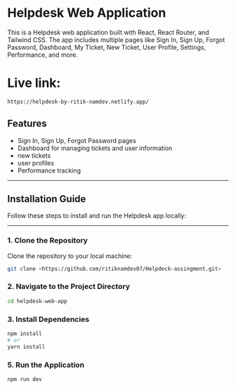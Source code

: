 # Helpdesk Web Application

This is a Helpdesk web application built with React, React Router, and Tailwind CSS. The app includes multiple pages like Sign In, Sign Up, Forgot Password, Dashboard, My Ticket, New Ticket, User Profile, Settings, Performance, and more.

# Live link: 
```bash
https://helpdesk-by-ritik-namdev.netlify.app/
```

## Features
- Sign In, Sign Up, Forgot Password pages
- Dashboard for managing tickets and user information
- new tickets
- user profiles
- Performance tracking

---

## Installation Guide

Follow these steps to install and run the Helpdesk app locally:

---

### 1. Clone the Repository
Clone the repository to your local machine:
```bash
git clone <https://github.com/ritiknamdev07/Helpdeck-assingment.git>
```


### 2. Navigate to the Project Directory
 ```bash
cd helpdesk-web-app
```

### 3. Install Dependencies
```bash
npm install
# or
yarn install
```

### 5. Run the Application
```bash
npm run dev
```
